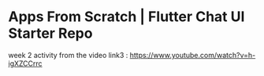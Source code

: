 # Apps From Scratch | Flutter Chat UI Starter Repo

week 2 activity from the video link3 : https://www.youtube.com/watch?v=h-igXZCCrrc
